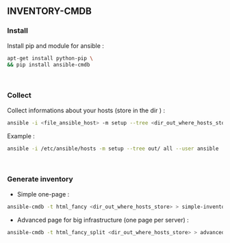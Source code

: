 ## INVENTORY-CMDB

### Install
Install pip and module for ansible :
```bash
apt-get install python-pip \
&& pip install ansible-cmdb
```
<br>


### Collect 
Collect informations about your hosts (store in the dir <out>) :
```bash
ansible -i <file_ansible_host> -m setup --tree <dir_out_where_hosts_store> <group_of_host> --user <user_use_for_connexion>
```
Example :
```bash
ansible -i /etc/ansible/hosts -m setup --tree out/ all --user ansible
```
<br>


### Generate inventory
* Simple one-page :
```bash
ansible-cmdb -t html_fancy <dir_out_where_hosts_store> > simple-inventory.html
```
* Advanced page for big infrastructure (one page per server) :
```bash
ansible-cmdb -t html_fancy_split <dir_out_where_hosts_store> > advanced-inventory.html
```
